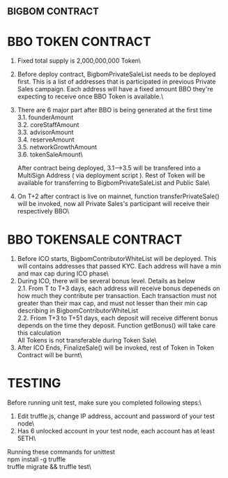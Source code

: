 ## BIGBOM CONTRACT

# BBO TOKEN CONTRACT

1. Fixed total supply is 2,000,000,000 Token\
2. Before deploy contract, BigbomPrivateSaleList needs to be deployed first. This is a list of addresses that is participated in previous Private Sales campaign. Each address will have a fixed amount BBO they're expecting to receive once BBO Token is available.\
3. There are 6 major part after BBO is being generated at the first time\
	3.1. founderAmount\
	3.2. coreStaffAmount\
	3.3. advisorAmount\
	3.4. reserveAmount\
	3.5. networkGrowthAmount\
	3.6. tokenSaleAmount\

	After contract being deployed, 3.1-->3.5 will be transfered into a MultiSign Address ( via deployment script ). Rest of Token will be available for transferring to BigbomPrivateSaleList and Public Sale\

4. On T+2 after contract is live on mainnet, function transferPrivateSale() will be invoked, now all Private Sales's participant will receive their respectively BBO\

# BBO TOKENSALE CONTRACT

1. Before ICO starts, BigbomContributorWhiteList will be deployed. This will contains addresses that passed KYC. Each address will have a min and max cap during ICO phase\
2. During ICO, there will be several bonus level. Details as below\
	2.1. From T to T+3 days, each address will receive bonus depeneds on how much they contribute per transaction. Each transaction must not greater than their max cap, and must not lesser than their min cap describing in BigbomContributorWhiteList\
	2.2. Friom T+3 to T+51 days, each deposit will receive different bonus depends on the time they deposit. Function getBonus() will take care this calculation\
	All Tokens is not transferable during Token Sale\
3. After ICO Ends, FinalizeSale() will be invoked, rest of Token in Token Contract will be burnt\

# TESTING
Before running unit test, make sure you completed following steps:\
1. Edit truffle.js, change IP address, account and password of your test node\
2. Has 6 unlocked account in your test node, each account has at least 5ETH\

Running these commands for unittest\
npm install -g truffle\
truffle migrate && truffle test\
